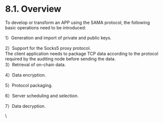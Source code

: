 # 8.1. Overview

To develop or transform an APP using the SAMA protocol, the following basic operations need to be introduced:

1）Generation and import of private and public keys.

2）Support for the Socks5 proxy protocol.\
&#x20;     The client application needs to package TCP data according to the protocol required by the auditing node before sending the data.\
3）Retrieval of on-chain data.

4）Data encryption.

5）Protocol packaging.

6）Server scheduling and selection.

7）Data decryption.

\
